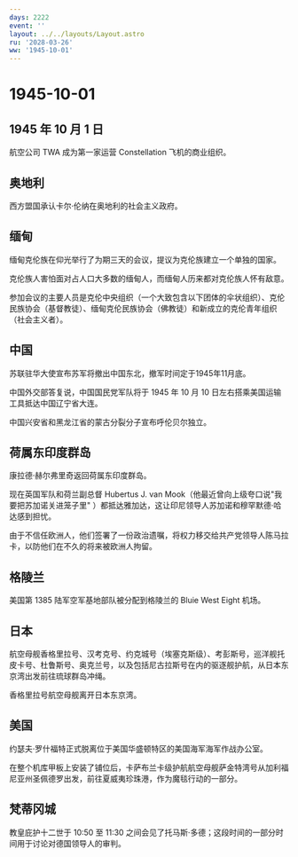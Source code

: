 ```yaml
---
days: 2222
event: ''
layout: ../../layouts/Layout.astro
ru: '2028-03-26'
ww: '1945-10-01'
---
```


# 1945-10-01

## 1945 年 10 月 1 日

航空公司 TWA 成为第一家运营 Constellation 飞机的商业组织。

## 奥地利

西方盟国承认卡尔·伦纳在奥地利的社会主义政府。

## 缅甸

缅甸克伦族在仰光举行了为期三天的会议，提议为克伦族建立一个单独的国家。

克伦族人害怕面对占人口大多数的缅甸人，而缅甸人历来都对克伦族人怀有敌意。

参加会议的主要人员是克伦中央组织（一个大致包含以下团体的伞状组织）、克伦民族协会（基督教徒）、缅甸克伦民族协会（佛教徒）和新成立的克伦青年组织（社会主义者）。

## 中国

苏联驻华大使宣布苏军将撤出中国东北，撤军时间定于1945年11月底。

中国外交部答复说，中国国民党军队将于 1945 年 10 月 10
日左右搭乘美国运输工具抵达中国辽宁省大连。

中国兴安省和黑龙江省的蒙古分裂分子宣布呼伦贝尔独立。

## 荷属东印度群岛

康拉德·赫尔弗里奇返回荷属东印度群岛。

现在英国军队和荷兰副总督 Hubertus J. van
Mook（他最近曾向上级夸口说"我要把苏加诺关进笼子里"
）都抵达雅加达，这让印尼领导人苏加诺和穆罕默德·哈达感到担忧。

由于不信任欧洲人，他们签署了一份政治遗嘱，将权力移交给共产党领导人陈马拉卡，以防他们在不久的将来被欧洲人拘留。

## 格陵兰

美国第 1385 陆军空军基地部队被分配到格陵兰的 Bluie West Eight 机场。

## 日本

航空母舰香格里拉号、汉考克号、约克城号（埃塞克斯级）、考彭斯号，巡洋舰托皮卡号、杜鲁斯号、奥克兰号，以及包括尼古拉斯号在内的驱逐舰护航，从日本东京湾出发前往琉球群岛冲绳。

香格里拉号航空母舰离开日本东京湾。

## 美国

约瑟夫·罗什福特正式脱离位于美国华盛顿特区的美国海军海军作战办公室。

在整个机库甲板上安装了铺位后，卡萨布兰卡级护航航空母舰萨金特湾号从加利福尼亚州圣佩德罗出发，前往夏威夷珍珠港，作为魔毯行动的一部分。

## 梵蒂冈城

教皇庇护十二世于 10:50 至 11:30
之间会见了托马斯·多德；这段时间的一部分时间用于讨论对德国领导人的审判。